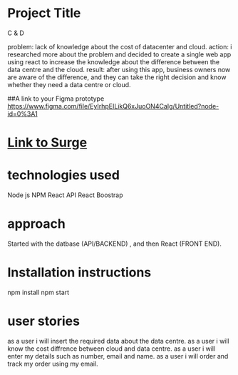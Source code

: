 # Project Title
C & D


problem: lack of knowledge about the cost of datacenter and cloud.
action: i researched more about the problem and decided to create a single web app using react to increase the knowledge about the difference between the data centre and the cloud.
result: after using this app, business owners now are aware of the difference, and they can take the right decision and know whether they need a data centre or cloud.



##A link to your Figma prototype
https://www.figma.com/file/EyIrhpEILikQ6xJuoON4CaIg/Untitled?node-id=0%3A1

# [Link to Surge](http://rural-quiver.surge.sh)

# technologies used
Node js
NPM
React
API
React Boostrap

# approach

Started with the datbase (API/BACKEND) , and then React (FRONT END).

# Installation instructions

npm install
npm start

# user stories
as a user i will insert the required data about the data centre.
as a user i will know the cost diffrence between cloud and data centre.
as a user i will enter my details such as number, email and name.
as a user i will order and track my order using my email.
